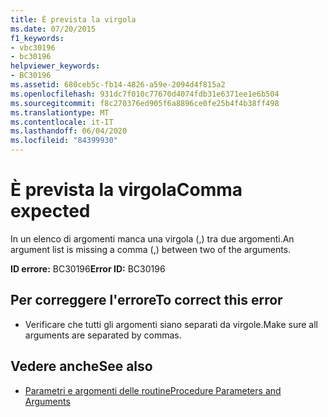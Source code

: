 ```yaml
---
title: È prevista la virgola
ms.date: 07/20/2015
f1_keywords:
- vbc30196
- bc30196
helpviewer_keywords:
- BC30196
ms.assetid: 680ceb5c-fb14-4826-a59e-2094d4f815a2
ms.openlocfilehash: 931dc7f010c77670d4074fdb31e6371ee1e6b504
ms.sourcegitcommit: f8c270376ed905f6a8896ce0fe25b4f4b38ff498
ms.translationtype: MT
ms.contentlocale: it-IT
ms.lasthandoff: 06/04/2020
ms.locfileid: "84399930"
---
```

# <a name="comma-expected"></a><span data-ttu-id="88eae-102">È prevista la virgola</span><span class="sxs-lookup"><span data-stu-id="88eae-102">Comma expected</span></span>
<span data-ttu-id="88eae-103">In un elenco di argomenti manca una virgola (,) tra due argomenti.</span><span class="sxs-lookup"><span data-stu-id="88eae-103">An argument list is missing a comma (,) between two of the arguments.</span></span>  
  
 <span data-ttu-id="88eae-104">**ID errore:** BC30196</span><span class="sxs-lookup"><span data-stu-id="88eae-104">**Error ID:** BC30196</span></span>  
  
## <a name="to-correct-this-error"></a><span data-ttu-id="88eae-105">Per correggere l'errore</span><span class="sxs-lookup"><span data-stu-id="88eae-105">To correct this error</span></span>  
  
- <span data-ttu-id="88eae-106">Verificare che tutti gli argomenti siano separati da virgole.</span><span class="sxs-lookup"><span data-stu-id="88eae-106">Make sure all arguments are separated by commas.</span></span>  
  
## <a name="see-also"></a><span data-ttu-id="88eae-107">Vedere anche</span><span class="sxs-lookup"><span data-stu-id="88eae-107">See also</span></span>

- [<span data-ttu-id="88eae-108">Parametri e argomenti delle routine</span><span class="sxs-lookup"><span data-stu-id="88eae-108">Procedure Parameters and Arguments</span></span>](../programming-guide/language-features/procedures/procedure-parameters-and-arguments.md)
